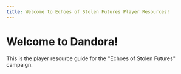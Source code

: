 ```yaml
---
title: Welcome to Echoes of Stolen Futures Player Resources!
---
```


# Welcome to Dandora!

This is the player resource guide for the "Echoes of Stolen Futures" campaign.
